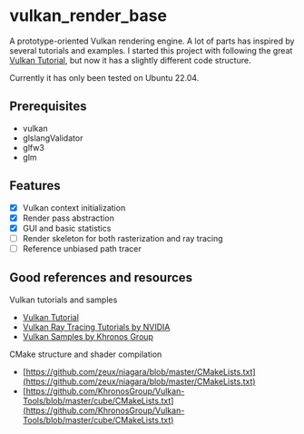 # vulkan_render_base

A prototype-oriented Vulkan rendering engine. A lot of parts has inspired by several tutorials and examples. I started this project with following the great [Vulkan Tutorial](https://vulkan-tutorial.com/), but now it has a slightly different code structure.

Currently it has only been tested on Ubuntu 22.04.

## Prerequisites

- vulkan
- glslangValidator
- glfw3
- glm

## Features

- [x] Vulkan context initialization
- [x] Render pass abstraction
- [x] GUI and basic statistics
- [ ] Render skeleton for both rasterization and ray tracing
- [ ] Reference unbiased path tracer

## Good references and resources

Vulkan tutorials and samples

- [Vulkan Tutorial](https://vulkan-tutorial.com/)
- [Vulkan Ray Tracing Tutorials by NVIDIA](https://github.com/nvpro-samples/vk_raytracing_tutorial_KHR)
- [Vulkan Samples by Khronos Group](https://github.com/KhronosGroup/Vulkan-Samples)

CMake structure and shader compilation

- [https://github.com/zeux/niagara/blob/master/CMakeLists.txt](https://github.com/zeux/niagara/blob/master/CMakeLists.txt)
- [https://github.com/KhronosGroup/Vulkan-Tools/blob/master/cube/CMakeLists.txt](https://github.com/KhronosGroup/Vulkan-Tools/blob/master/cube/CMakeLists.txt)